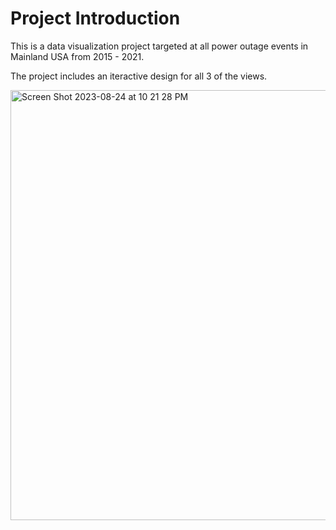 # Project Introduction
This is a data visualization project targeted at all power outage events in Mainland USA from 2015 - 2021.

The project includes an iteractive design for all 3 of the views. 

<img width="688" alt="Screen Shot 2023-08-24 at 10 21 28 PM" src="https://github.com/harriet247/PowerOutageVisualization/assets/50596251/867c48b2-a80b-44e7-8252-949ff4a31be0">
